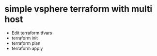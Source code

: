 # simple vsphere terraform with multi host

* Edit terraform.tfvars
* terraform init
* terraform plan 
* terraform apply
